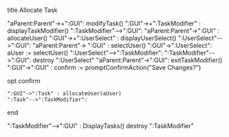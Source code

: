title Allocate Task

"aParent:Parent"->+":GUI": modifyTask()
":GUI"->+":TaskModifier" : displayTaskModifier()
":TaskModifier"-->":GUI":
"aParent:Parent"->":GUI" : allocateUser()
":GUI"->+":UserSelect" : displayUserSelect()
":UserSelect"-->":GUI":
"aParent:Parent"-> ":GUI" : selectUser()
":GUI"->":UserSelect":  aUser := selectUser()
":UserSelect"-->":TaskModifier":
":TaskModifier"-->":GUI":
destroy ":UserSelect"
"aParent:Parent"->":GUI": exitTaskModifier()
":GUI"->":GUI" : confirm := promptConfirmAction("Save Changes?")

opt confirm

    ":GUI"->":Task" : allocateUser(aUser)
    ":Task"-->":TaskModifier":

end

":TaskModifier"-->":GUI" : DisplayTasks()
destroy ":TaskModifier"